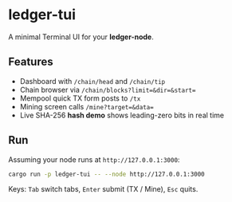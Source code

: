 # ledger-tui

A minimal Terminal UI for your **ledger-node**.

## Features

- Dashboard with `/chain/head` and `/chain/tip`
- Chain browser via `/chain/blocks?limit=&dir=&start=`
- Mempool quick TX form posts to `/tx`
- Mining screen calls `/mine?target=&data=`
- Live SHA-256 **hash demo** shows leading-zero bits in real time

## Run

Assuming your node runs at `http://127.0.0.1:3000`:

```bash
cargo run -p ledger-tui -- --node http://127.0.0.1:3000
```

Keys: `Tab` switch tabs, `Enter` submit (TX / Mine), `Esc` quits.
